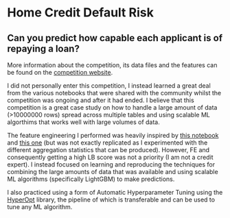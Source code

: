 # Home Credit Default Risk

## Can you predict how capable each applicant is of repaying a loan?

More information about the competition, its data files and the features can be found on the [competition website](https://www.kaggle.com/c/home-credit-default-risk).

I did not personally enter this competition, I instead learned a great deal from the various notebooks that 
were shared with the community whilst the competition was ongoing and after it had ended. I 
believe that this competition is a great case study on how to handle a large amount of data (>10000000 rows)
spread across multiple tables and using scalable ML algorthims that works well with large volumes of data.

The feature engineering I performed was heavily inspired by [this notebook](https://www.kaggle.com/willkoehrsen/start-here-a-gentle-introduction) and 
[this one](https://www.kaggle.com/jsaguiar/lightgbm-with-simple-features) (but was not exactly replicated as I experimented with the different
aggregation statistics that can be produced). However, FE and consequently getting a high LB score was not a priority (I am not a credit expert).
I instead focused on learning and reproducing the techniques for combining the large amounts of data that was available
and using scalable ML algorithms (specifically LightGBM) to make predictions.

I also practiced using a form of Automatic Hyperparameter Tuning using the [HyperOpt](https://github.com/hyperopt/hyperopt) library,
the pipeline of which is transferable and can be used to tune any ML algorithm. 
